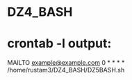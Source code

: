 # DZ4_BASH
# crontab -l output:
MAILTO example@example.com
0 * * * * /home/rustam3/DZ4_BASH/DZ5BASH.sh 
